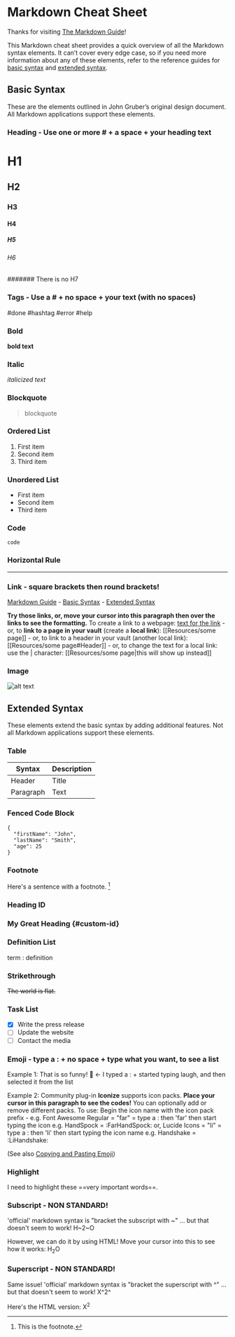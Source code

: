 # Markdown Cheat Sheet

Thanks for visiting [The Markdown Guide](https://www.markdownguide.org)!

This Markdown cheat sheet provides a quick overview of all the Markdown syntax elements. It can’t cover every edge case, so if you need more information about any of these elements, refer to the reference guides for [basic syntax](https://www.markdownguide.org/basic-syntax/) and [extended syntax](https://www.markdownguide.org/extended-syntax/).

## Basic Syntax

These are the elements outlined in John Gruber’s original design document. All Markdown applications support these elements.

### Heading - Use one or more # + a space + your heading text

# H1
## H2
### H3
#### H4
##### H5
###### H6
####### There is no H7

### Tags - Use a # + no space + your text (with no spaces)
#done #hashtag #error #help 

### Bold

**bold text**

### Italic

*italicized text*

### Blockquote

> blockquote

### Ordered List

1. First item
2. Second item
3. Third item

### Unordered List

- First item
- Second item
- Third item

### Code

`code`

### Horizontal Rule

---

### Link - square brackets then round brackets!

[Markdown Guide](https://www.markdownguide.org) - [Basic Syntax](https://www.markdownguide.org/basic-syntax/) - [Extended Syntax](https://www.markdownguide.org/extended-syntax/)

**Try those links, or, move your cursor into this paragraph then over the links to see the formatting.** To create a link to a webpage: [text for the link](https://example.com/) - or, to **link to a page in your vault** (create a **local link**): [[Resources/some page]] - or, to link to a header in your vault (another local link): [[Resources/some page#Header]] - or, to change the text for a local link: use the | character: [[Resources/some page|this will show up instead]]

### Image

![alt text](https://www.markdownguide.org/assets/images/tux.png)

## Extended Syntax

These elements extend the basic syntax by adding additional features. Not all Markdown applications support these elements.

### Table

| Syntax    | Description |
| --------- | ----------- |
| Header    | Title       |
| Paragraph | Text        |

### Fenced Code Block

```
{
  "firstName": "John",
  "lastName": "Smith",
  "age": 25
}
```

### Footnote

Here's a sentence with a footnote. [^1]

[^1]: This is the footnote.

### Heading ID

### My Great Heading {#custom-id}

### Definition List

term
: definition

### Strikethrough

~~The world is flat.~~

### Task List

- [x] Write the press release
- [ ] Update the website
- [ ] Contact the media

### Emoji - type a : + no space + type what you want, to see a list

Example 1: That is so funny! 🤣  <- I typed a : + started typing laugh, and then selected it from the list

Example 2:
Community plug-in **Iconize** supports icon packs. **Place your cursor in this paragraph to see the codes!** You can optionally add or remove different packs. To use: Begin the icon name with the icon pack prefix - e.g. Font Awesome Regular = "far" = type a : then 'far' then start typing the icon e.g. HandSpock = :FarHandSpock: or, Lucide Icons = "li" = type a : then 'li' then start typing the icon name e.g. Handshake = :LiHandshake:


(See also [Copying and Pasting Emoji](https://www.markdownguide.org/extended-syntax/#copying-and-pasting-emoji))

### Highlight

I need to highlight these ==very important words==.

### Subscript - NON STANDARD!

'official' markdown syntax is "bracket the subscript with ~" ... but that doesn't seem to work!
H~2~O

However, we can do it by using HTML! Move your cursor into this to see how it works:
H<sub>2</sub>O

### Superscript - NON STANDARD!

Same issue!
'official' markdown syntax is "bracket the superscript with ^" ... but that doesn't seem to work!
X^2^

Here's the HTML version:
X<sup>2</sup>

